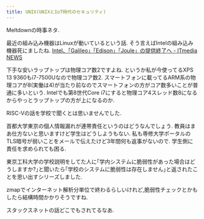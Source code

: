 ```yaml
---
title: UNIX(UNIXとIoT時代のセキュリティ)
---
```


Meltdownの時事ネタ.

最近の組み込み機器はLinuxが動いているという話.
そう言えばIntelの組み込み機器死にましたね.
[Intel、「Galileo」「Edison」「Joule」の提供終了へ - ITmedia NEWS](http://www.itmedia.co.jp/news/articles/1706/22/news073.html)

下手な安いラップトップは物理コア数2ですよね.
というか私が今使ってるXPS 13 9360もi7-7500Uなので物理コア数2.
スマートフォンに載ってるARM系の物理コアが8(実働は4)が当たり前なのでスマートフォンの方がコア数多いことが普通に多いという.
Intelでも第8世代Core i7にすると物理コア4スレッド数8になるからやっとラップトップの方が上になるのか.

RISC-Vの話を学校で聞くとは思いませんでした.

首都大学東京の個人情報漏れが連帯責任というのはどうなんでしょう.
教員はまあ仕方ないと思いますけど学生はどうしようもない.
私も専修大学ポータルのTLS暗号が弱いことをメールで伝えたけど3年間何も返事がないので.
学生側に責任を求められても困る.

東京工科大学の学校説明をしてた人に｢学内システムに脆弱性があった場合はどうしますか?｣と聞いたら｢学校のシステムに脆弱性は存在しません｣と返されたことを思い出すシリーズしました.

zmapでインターネット解析分単位で終わるらしいけれど,脆弱性チェックとかもしたら結構時間かかりそうですね.

スタックスネットの話どこでもされてるなあ.
